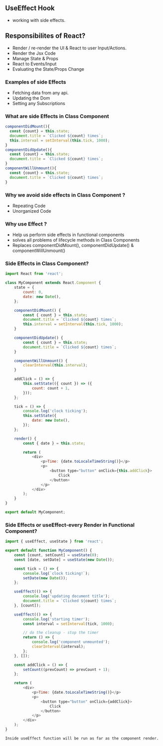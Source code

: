 ## UseEffect Hook
- working with side effects.

## Responsibilites of React?
- Render / re-render the UI & React to user Input/Actions.
- Render the Jsx Code
- Manage State & Props
- React to Events/Input
- Evaluating the State/Props Change

### Examples of side Effects
- Fetching data from any api.
- Updating the Dom
- Setting any Subscriptions

### What are side Effects in Class Component
```javascript
componentDidMount(){
  const {count} = this.state;
  document.title = `Clicked ${count} times`;
  this.interval = setInterval(this.tick, 1000);  
}
componentDidUpdate(){
  const {count} = this.state;
  document.title = `Clicked ${count} times`;
}
componentWillUnmount(){
  const {count} = this.state;
  document.title = `Clicked ${count} times`;
}
```
### Why we avoid side effects in Class Component ?
- Repeating Code
- Unorganized Code

### Why use Effect ?
- Help us perform side effects in functional components
- solves all problems of lifecycle methods in Class Components
- Replaces componentDidMount(), componentDidUpdate() & componentWillUnmount()

### Side Effects in Class Component?
```javascript
import React from 'react';

class MyComponent extends React.Component {
    state = {
        count: 0,
        date: new Date(),
    };

    componentDidMount() {
        const { count } = this.state;
        document.title = `Clicked ${count} times`;
        this.interval = setInterval(this.tick, 1000);
    }

    componentDidUpdate() {
        const { count } = this.state;
        document.title = `Clicked ${count} times`;
    }

    componentWillUnmount() {
        clearInterval(this.interval);
    }

    addClick = () => {
        this.setState(({ count }) => ({
            count: count + 1,
        }));
    };

    tick = () => {
        console.log('clock ticking');
        this.setState({
            date: new Date(),
        });
    };

    render() {
        const { date } = this.state;

        return (
            <div>
                <p>Time: {date.toLocaleTimeString()}</p>
                <p>
                    <button type="button" onClick={this.addClick}>
                        Click
                    </button>
                </p>
            </div>
        );
    }
}

export default MyComponent;
```
### Side Effects or useEffect-every Render in Functional Component?
```javascript
import { useEffect, useState } from 'react';

export default function MyComponent() {
    const [count, setCount] = useState(0);
    const [date, setDate] = useState(new Date());

    const tick = () => {
        console.log(`clock ticking!`);
        setDate(new Date());
    };

    useEffect(() => {
        console.log('updating document title');
        document.title = `Clicked ${count} times`;
    }, [count]);

    useEffect(() => {
        console.log('starting timer');
        const interval = setInterval(tick, 1000);

        // do the cleanup - stop the timer
        return () => {
            console.log('component unmounted');
            clearInterval(interval);
        };
    }, []);

    const addClick = () => {
        setCount((prevCount) => prevCount + 1);
    };

    return (
        <div>
            <p>Time: {date.toLocaleTimeString()}</p>
            <p>
                <button type="button" onClick={addClick}>
                    Click
                </button>
            </p>
        </div>
    );
}
```
`Inside useEffect function will be run as far as the component render.`


